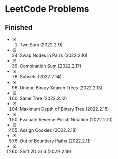 # LeetCode Problems

## Finished

- [x] 1. Two Sum (2022.2.9)
- [x] 24. Swap Nodes in Pairs (2022.2.16)
- [x] 39. Combination Sum (2022.2.17)
- [x] 78. Subsets (2022.2.14)
- [x] 96. Unique Binary Search Trees (2022.2.13)
- [x] 100. Same Tree (2022.2.12)
- [x] 104. Maximum Depth of Binary Tree (2022.2.15)
- [x] 150. Evaluate Reverse Polish Notation (2022.2.10)
- [x] 455. Assign Cookies (2022.2.18)
- [x] 576. Out of Boundary Paths (2022.2.11)
- [x] 1260. Shift 2D Grid (2022.2.19)